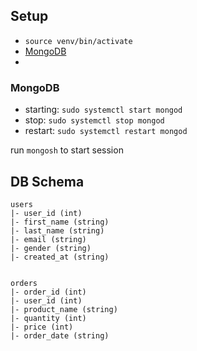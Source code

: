 

## Setup

- `source venv/bin/activate`
- [MongoDB](https://www.mongodb.com/docs/manual/tutorial/install-mongodb-on-ubuntu/)
- 


### MongoDB
- starting: `sudo systemctl start mongod`
- stop: `sudo systemctl stop mongod`
- restart: `sudo systemctl restart mongod`

run `mongosh` to start session


## DB Schema
```
users
|- user_id (int)
|- first_name (string)
|- last_name (string)
|- email (string)
|- gender (string)
|- created_at (string)


orders
|- order_id (int)
|- user_id (int)
|- product_name (string)
|- quantity (int)
|- price (int)
|- order_date (string)
```